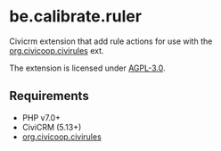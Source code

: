 # be.calibrate.ruler


Civicrm extension that add rule actions for use with the [org.civicoop.civirules](https://civicrm.org/extensions/civirules) ext.

The extension is licensed under [AGPL-3.0](LICENSE.txt).

## Requirements

* PHP v7.0+
* CiviCRM (5.13+)
* [org.civicoop.civirules](https://civicrm.org/extensions/civirules)

